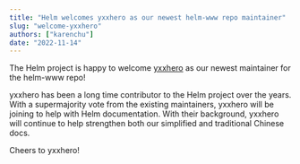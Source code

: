 ```yaml
---
title: "Helm welcomes yxxhero as our newest helm-www repo maintainer"
slug: "welcome-yxxhero"
authors: ["karenchu"]
date: "2022-11-14"
---
```


The Helm project is happy to welcome [yxxhero](https://github.com/yxxhero) as our newest maintainer for the helm-www repo! 
<!-- truncate --> yxxhero has been a long time contributor to the Helm project over the years. With a supermajority vote from the existing maintainers, yxxhero will be joining to help with Helm documentation. With their background, yxxhero will continue to help strengthen both our simplified and traditional Chinese docs.

Cheers to yxxhero! 
